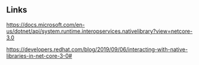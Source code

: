## Links

https://docs.microsoft.com/en-us/dotnet/api/system.runtime.interopservices.nativelibrary?view=netcore-3.0

https://developers.redhat.com/blog/2019/09/06/interacting-with-native-libraries-in-net-core-3-0#
